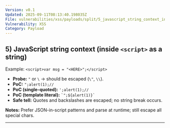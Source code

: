 ```yaml
---
Version: v0.1
Updated: 2025-09-11T08:13:40.198035Z
File: vulnerabilities/xss/payloads/split/5_javascript_string_context_inside_script_as_a_string.md
Vulnerability: XSS
Category: Payload
---
```

## 5) **JavaScript string** context (inside `<script>` as a string)
Example: `<script>var msg = "<HERE>";</script>`

- **Probe:** `"` or `\` → should be escaped (`\"`, `\\`).
- **PoC:** `";alert(1);//`
- **PoC (single-quoted):** `';alert(1);//`
- **PoC (template literal):** `` `";${alert(1)}` ``
- **Safe tell:** Quotes and backslashes are escaped; no string break occurs.

**Notes:** Prefer JSON-in-script patterns and parse at runtime; still escape all special chars.

---